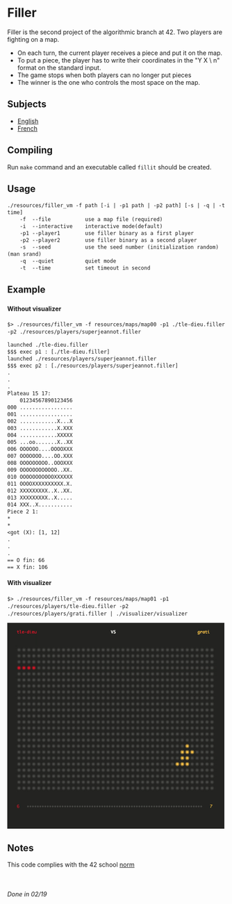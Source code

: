 # Filler #

Filler is the second project of the algorithmic branch at 42.
Two players are fighting on a map.

* On each turn, the current player receives a piece and put it on the map.
* To put a piece, the player has to write their coordinates in the "Y X \ n" format on the standard input.
* The game stops when both players can no longer put pieces
* The winner is the one who controls the most space on the map.

## Subjects ##

* [English](subjects/fillit.en.pdf)
* [French](subjects/fillit.fr.pdf)

## Compiling ##

Run `make` command and an executable called `fillit` should be created.

## Usage ##

```.
./resources/filler_vm -f path [-i | -p1 path | -p2 path] [-s | -q | -t time]
    -f  --file           use a map file (required)
    -i  --interactive    interactive mode(default)
    -p1 --player1        use filler binary as a first player
    -p2 --player2        use filler binary as a second player
    -s  --seed           use the seed number (initialization random) (man srand)
    -q  --quiet          quiet mode
    -t  --time           set timeout in second
```

## Example ##

### ###

#### Without visualizer ####

`$> ./resources/filler_vm -f resources/maps/map00 -p1 ./tle-dieu.filler -p2 ./resources/players/superjeannot.filler`

```.
launched ./tle-dieu.filler
$$$ exec p1 : [./tle-dieu.filler]
launched ./resources/players/superjeannot.filler
$$$ exec p2 : [./resources/players/superjeannot.filler]
.
.
.
Plateau 15 17:
    01234567890123456
000 .................
001 .................
002 ............X...X
003 ............X.XXX
004 ............XXXXX
005 ...oo.......X..XX
006 OOOOOO....OOOOXXX
007 OOOOOOO....OO.XXX
008 OOOOOOOOO..OOOXXX
009 OOOOOOOOOOOO..XX.
010 OOOOOOOOOOOXXXXXX
011 OOOOXXXXXXXXXX.X.
012 XXXXXXXXX..X..XX.
013 XXXXXXXXX..X.....
014 XXX..X...........
Piece 2 1:
*
*
<got (X): [1, 12]
.
.
.
== O fin: 66
== X fin: 106
```

#### With visualizer ####

`$> ./resources/filler_vm -f resources/maps/map01 -p1 ./resources/players/tle-dieu.filler -p2 ./resources/players/grati.filler | ./visualizer/visualizer`

<img src="filler.gif" width="500" alt="gif filler"/>

## Notes ##

This code complies with the 42 school [norm](https://github.com/Binary-Hackers/42_Subjects/blob/master/04_Norme/norme_2_0_1.pdf)

&nbsp;

###### Done in 02/19 ######
